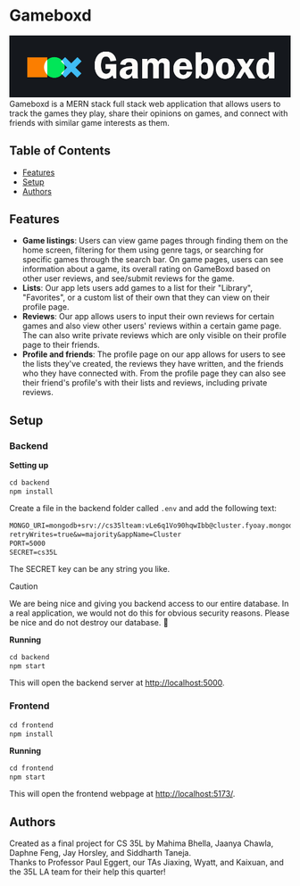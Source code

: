 # Gameboxd
![Gameboxd logo](frontend/public/images/gameboxd-logo-solid.png)
Gameboxd is a MERN stack full stack web application that allows users to track the games they play, share their opinions on games, and connect with friends with similar game interests as them. 
## Table of Contents
- [Features](#features)
- [Setup](#setup)
- [Authors](#authors)
## Features
- **Game listings**: Users can view game pages through finding them on the home screen, filtering for them using genre tags, or searching for specific games through the search bar. On game pages, users can see information about a game, its overall rating on GameBoxd based on other user reviews, and see/submit reviews for the game. 
- **Lists**: Our app lets users add games to a list for their "Library", "Favorites", or a custom list of their own that they can view on their profile page. 
- **Reviews**: Our app allows users to input their own reviews for certain games and also view other users' reviews within a certain game page. The can also write private reviews which are only visible on their profile page to their friends.
- **Profile and friends**: The profile page on our app allows for users to see the lists they've created, the reviews they have written, and the friends who they have connected with. From the profile page they can also see their friend's profile's with their lists and reviews, including private reviews. 
## Setup
### Backend
**Setting up**
```
cd backend
npm install
```
Create a file in the backend folder called `.env` and add the following text:
```
MONGO_URI=mongodb+srv://cs35lteam:vLe6q1Vo90hqwIbb@cluster.fyoay.mongodb.net/game_app?retryWrites=true&w=majority&appName=Cluster
PORT=5000
SECRET=cs35L
```
The SECRET key can be any string you like.
> [!CAUTION]
> We are being nice and giving you backend access to our entire database. In a real application, we would not do this for obvious security reasons.
> Please be nice and do not destroy our database. :slightly_smiling_face:

**Running**
```
cd backend
npm start
```
This will open the backend server at [http://localhost:5000](http://localhost:5000).
### Frontend
```
cd frontend
npm install
```
**Running**
```
cd frontend
npm start
```
This will open the frontend webpage at [http://localhost:5173/](http://localhost:5173/).
## Authors
Created as a final project for CS 35L by Mahima Bhella, Jaanya Chawla, Daphne Feng, Jay Horsley, and Siddharth Taneja.\
Thanks to Professor Paul Eggert, our TAs Jiaxing, Wyatt, and Kaixuan, and the 35L LA team for their help this quarter!
